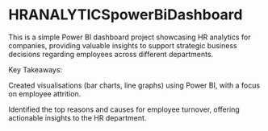 # HRANALYTICSpowerBiDashboard
This is a simple Power BI dashboard project showcasing HR analytics for companies, providing valuable insights to support strategic business decisions regarding employees across different departments.

Key Takeaways:

Created visualisations (bar charts, line graphs) using Power BI, with a focus on employee attrition.

Identified the top reasons and causes for employee turnover, offering actionable insights to the HR department.

